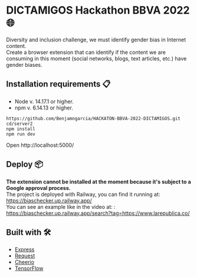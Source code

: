 # DICTAMIGOS Hackathon BBVA 2022 🌐
Diversity and inclusion challenge, we must identify gender bias in Internet content.  
Create a browser extension that can identify if the content we are consuming in this moment (social networks, blogs, text articles, etc.) have gender biases.

## Installation requirements 📋
- Node v. 14.17.1 or higher.
- npm v. 6.14.13 or higher.

```
https://github.com/Benjamngarcia/HACKATON-BBVA-2022-DICTAMIGOS.git
cd/server2
npm install
npm run dev
```
Open http://localhost:5000/

## Deploy 📦

**The extension cannot be installed at the moment because it's subject to a Google approval process.**  
The project is deployed with Railway, you can find it running at:
https://biaschecker.up.railway.app/  
You can see an example like in the video at: : https://biaschecker.up.railway.app/search?tag=https://www.larepublica.co/

## Built with 🛠️

- [Express](https://www.npmjs.com/package/express)
- [Request](https://www.npmjs.com/package/request)
- [Cheerio](https://www.npmjs.com/package/cheerio)
- [TensorFlow](https://www.npmjs.com/package/@tensorflow/tfjs)
